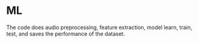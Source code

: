 # ML
The code does audio preprocessing, feature extraction, model learn, train, test, and saves the performance of the dataset. 
